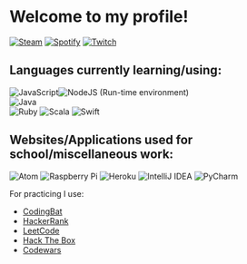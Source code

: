 # Welcome to my profile!
<a href="https://steamcommunity.com/id/saracenRL/" target="_blank"><img src="https://img.shields.io/badge/Steam-000000?style=for-the-badge&logo=steam&logoColor=white" alt="Steam"></a>
<a href="https://www.spotify.com/us/" target="_blank"><img src="https://img.shields.io/badge/Spotify-1ED760?&style=for-the-badge&logo=spotify&logoColor=white" alt="Spotify"></a>
<a href="https://www.twitch.tv/saracen_rl" target="_blank"><img src="https://img.shields.io/badge/Twitch-9146FF?style=for-the-badge&logo=twitch&logoColor=white" alt="Twitch"></a>



## Languages currently learning/using:

![JavaScript](https://img.shields.io/badge/javascript-%23323330.svg?style=for-the-badge&logo=javascript&logoColor=%23F7DF1E)![NodeJS](https://img.shields.io/badge/node.js-6DA55F?style=for-the-badge&logo=node.js&logoColor=white) (Run-time environment)\
![Java](https://img.shields.io/badge/java-%23ED8B00.svg?style=for-the-badge&logo=java&logoColor=white)\
![Ruby](https://img.shields.io/badge/ruby-%23CC342D.svg?style=for-the-badge&logo=ruby&logoColor=white)
![Scala](https://img.shields.io/badge/scala-%23DC322F.svg?style=for-the-badge&logo=scala&logoColor=white)
![Swift](https://img.shields.io/badge/swift-F54A2A?style=for-the-badge&logo=swift&logoColor=white)

## Websites/Applications used for school/miscellaneous work:

![Atom](https://img.shields.io/badge/Atom-%2366595C.svg?style=for-the-badge&logo=atom&logoColor=white)
![Raspberry Pi](https://img.shields.io/badge/-RaspberryPi-C51A4A?style=for-the-badge&logo=Raspberry-Pi)
![Heroku](https://img.shields.io/badge/heroku-%23430098.svg?style=for-the-badge&logo=heroku&logoColor=white)
![IntelliJ IDEA](https://img.shields.io/badge/IntelliJIDEA-000000.svg?style=for-the-badge&logo=intellij-idea&logoColor=white)
![PyCharm](https://img.shields.io/badge/pycharm-143?style=for-the-badge&logo=pycharm&logoColor=black&color=black&labelColor=green)

For practicing I use:

* [CodingBat](https://codingbat.com/java)
* [HackerRank](https://www.hackerrank.com/dashboard)
* [LeetCode](https://leetcode.com/)
* [Hack The Box](https://www.hackthebox.com/)
* [Codewars](https://www.codewars.com/)


<!--
**JSusak/JSusak** is a ✨ _special_ ✨ repository because its `README.md` (this file) appears on your GitHub profile.

Here are some ideas to get you started:

- 🔭 I’m currently working on ...
- 🌱 I’m currently learning ...
- 👯 I’m looking to collaborate on ...
- 🤔 I’m looking for help with ...
- 💬 Ask me about ...
- 📫 How to reach me: ...
- 😄 Pronouns: ...
- ⚡ Fun fact: ...
-->
